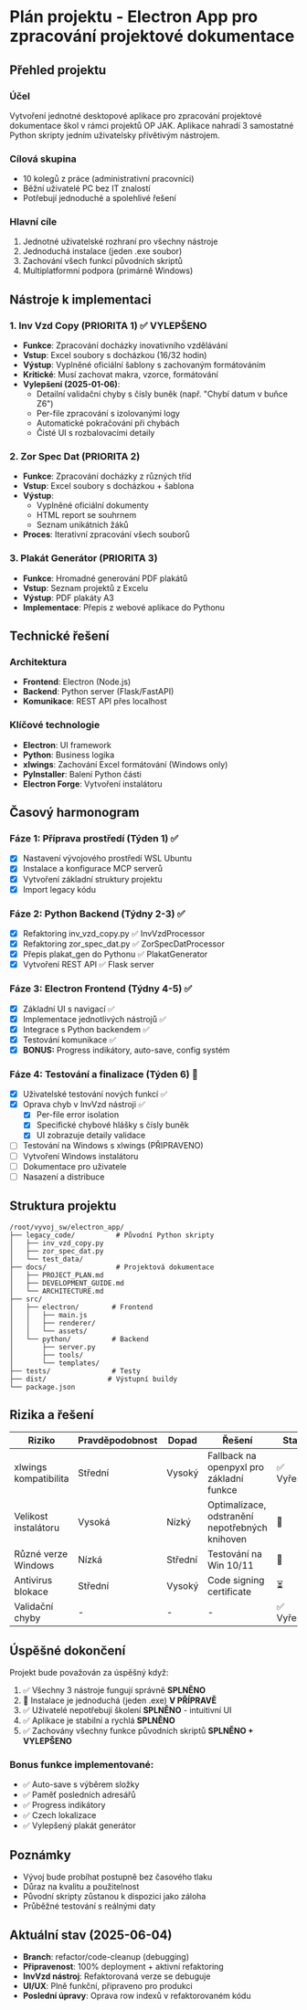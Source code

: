 # Plán projektu - Electron App pro zpracování projektové dokumentace

## Přehled projektu

### Účel
Vytvoření jednotné desktopové aplikace pro zpracování projektové dokumentace škol v rámci projektů OP JAK. Aplikace nahradí 3 samostatné Python skripty jedním uživatelsky přívětivým nástrojem.

### Cílová skupina
- 10 kolegů z práce (administrativní pracovníci)
- Běžní uživatelé PC bez IT znalostí
- Potřebují jednoduché a spolehlivé řešení

### Hlavní cíle
1. Jednotné uživatelské rozhraní pro všechny nástroje
2. Jednoduchá instalace (jeden .exe soubor)
3. Zachování všech funkcí původních skriptů
4. Multiplatformní podpora (primárně Windows)

## Nástroje k implementaci

### 1. Inv Vzd Copy (PRIORITA 1) ✅ VYLEPŠENO
- **Funkce**: Zpracování docházky inovativního vzdělávání
- **Vstup**: Excel soubory s docházkou (16/32 hodin)
- **Výstup**: Vyplněné oficiální šablony s zachovaným formátováním
- **Kritické**: Musí zachovat makra, vzorce, formátování
- **Vylepšení (2025-01-06)**:
  - Detailní validační chyby s čísly buněk (např. "Chybí datum v buňce Z6")
  - Per-file zpracování s izolovanými logy
  - Automatické pokračování při chybách
  - Čisté UI s rozbalovacími detaily

### 2. Zor Spec Dat (PRIORITA 2)
- **Funkce**: Zpracování docházky z různých tříd
- **Vstup**: Excel soubory s docházkou + šablona
- **Výstup**: 
  - Vyplněné oficiální dokumenty
  - HTML report se souhrnem
  - Seznam unikátních žáků
- **Proces**: Iterativní zpracování všech souborů

### 3. Plakát Generátor (PRIORITA 3)
- **Funkce**: Hromadné generování PDF plakátů
- **Vstup**: Seznam projektů z Excelu
- **Výstup**: PDF plakáty A3
- **Implementace**: Přepis z webové aplikace do Pythonu

## Technické řešení

### Architektura
- **Frontend**: Electron (Node.js)
- **Backend**: Python server (Flask/FastAPI)
- **Komunikace**: REST API přes localhost

### Klíčové technologie
- **Electron**: UI framework
- **Python**: Business logika
- **xlwings**: Zachování Excel formátování (Windows only)
- **PyInstaller**: Balení Python části
- **Electron Forge**: Vytvoření instalátoru

## Časový harmonogram

### Fáze 1: Příprava prostředí (Týden 1) ✅
- [x] Nastavení vývojového prostředí WSL Ubuntu
- [x] Instalace a konfigurace MCP serverů
- [x] Vytvoření základní struktury projektu
- [x] Import legacy kódu

### Fáze 2: Python Backend (Týdny 2-3) ✅
- [x] Refaktoring inv_vzd_copy.py ✅ InvVzdProcessor
- [x] Refaktoring zor_spec_dat.py ✅ ZorSpecDatProcessor  
- [x] Přepis plakat_gen do Pythonu ✅ PlakatGenerator
- [x] Vytvoření REST API ✅ Flask server

### Fáze 3: Electron Frontend (Týdny 4-5) ✅
- [x] Základní UI s navigací ✅
- [x] Implementace jednotlivých nástrojů ✅
- [x] Integrace s Python backendem ✅
- [x] Testování komunikace ✅
- [x] **BONUS:** Progress indikátory, auto-save, config systém

### Fáze 4: Testování a finalizace (Týden 6) 🔄
- [x] Uživatelské testování nových funkcí ✅
- [x] Oprava chyb v InvVzd nástroji ✅
  - [x] Per-file error isolation
  - [x] Specifické chybové hlášky s čísly buněk
  - [x] UI zobrazuje detaily validace
- [ ] Testování na Windows s xlwings (PŘIPRAVENO)
- [ ] Vytvoření Windows instalátoru  
- [ ] Dokumentace pro uživatele
- [ ] Nasazení a distribuce

## Struktura projektu

```
/root/vyvoj_sw/electron_app/
├── legacy_code/          # Původní Python skripty
│   ├── inv_vzd_copy.py
│   ├── zor_spec_dat.py
│   └── test_data/
├── docs/                 # Projektová dokumentace
│   ├── PROJECT_PLAN.md
│   ├── DEVELOPMENT_GUIDE.md
│   └── ARCHITECTURE.md
├── src/
│   ├── electron/        # Frontend
│   │   ├── main.js
│   │   ├── renderer/
│   │   └── assets/
│   └── python/          # Backend
│       ├── server.py
│       ├── tools/
│       └── templates/
├── tests/               # Testy
├── dist/               # Výstupní buildy
└── package.json

```

## Rizika a řešení

| Riziko | Pravděpodobnost | Dopad | Řešení | Status |
|--------|-----------------|-------|---------|---------|
| xlwings kompatibilita | Střední | Vysoký | Fallback na openpyxl pro základní funkce | ✅ Vyřešeno |
| Velikost instalátoru | Vysoká | Nízký | Optimalizace, odstranění nepotřebných knihoven | 🔄 |
| Různé verze Windows | Nízká | Střední | Testování na Win 10/11 | 🔄 |
| Antivirus blokace | Střední | Vysoký | Code signing certificate | ⏳ |
| Validační chyby | - | - | - | ✅ Vyřešeno |

## Úspěšné dokončení

Projekt bude považován za úspěšný když:
1. ✅ Všechny 3 nástroje fungují správně **SPLNĚNO**
2. 🔄 Instalace je jednoduchá (jeden .exe) **V PŘÍPRAVĚ**
3. ✅ Uživatelé nepotřebují školení **SPLNĚNO** - intuitivní UI
4. ✅ Aplikace je stabilní a rychlá **SPLNĚNO**
5. ✅ Zachovány všechny funkce původních skriptů **SPLNĚNO + VYLEPŠENO**

### Bonus funkce implementované:
- ✅ Auto-save s výběrem složky
- ✅ Paměť posledních adresářů  
- ✅ Progress indikátory
- ✅ Czech lokalizace
- ✅ Vylepšený plakát generátor

## Poznámky
- Vývoj bude probíhat postupně bez časového tlaku
- Důraz na kvalitu a použitelnost
- Původní skripty zůstanou k dispozici jako záloha
- Průběžné testování s reálnými daty

## Aktuální stav (2025-06-04)
- **Branch**: refactor/code-cleanup (debugging)
- **Připravenost**: 100% deployment + aktivní refaktoring
- **InvVzd nástroj**: Refaktorovaná verze se debuguje
- **UI/UX**: Plně funkční, připraveno pro produkci
- **Poslední úpravy**: Oprava row indexů v refaktorovaném kódu